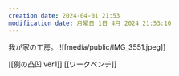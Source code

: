 ```yaml
---
creation date: 2024-04-01 21:53
modification date: 月曜日 1日 4月 2024 21:53:10
---
```


我が家の工房。
![[media/public/IMG_3551.jpeg]]

[[例の凸凹 ver1]]
[[ワークベンチ]]
